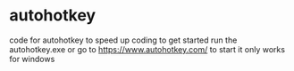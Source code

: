 # autohotkey
code for autohotkey to speed up coding to get started run the autohotkey.exe or  go to https://www.autohotkey.com/ to start it
only works for windows
